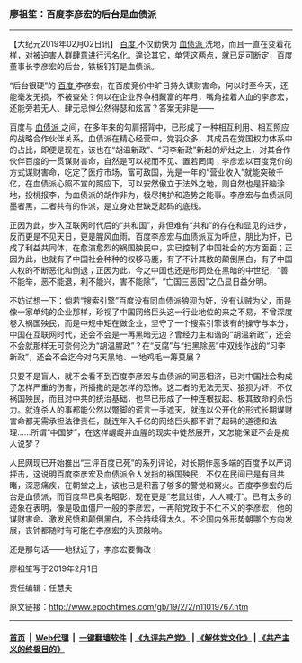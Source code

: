 ### 廖祖笙：百度李彦宏的后台是血债派
------------------------

<p>
 【大纪元2019年02月02日讯】
 <a href="http://www.epochtimes.com/gb/tag/%E7%99%BE%E5%BA%A6.html">
  百度
 </a>
 不仅勤快为
 <a href="http://www.epochtimes.com/gb/tag/%E8%A1%80%E5%80%BA%E6%B4%BE.html">
  血债派
 </a>
 洗地，而且一直在变着花样，对被迫害人群肆意进行污名化。遑论其它，单凭这两点，就已足可断定，百度董事长李彦宏的后台，铁板钉钉是血债派。
</p>
<p>
 “后台很硬”的
 <a href="http://www.epochtimes.com/gb/tag/%E7%99%BE%E5%BA%A6.html">
  百度
 </a>
 李彦宏，在百度竞价中旷日持久谋财害命，何以时至今天，还能毫发无损，不被查处？何以在企业界争相藏富的年月，嘴角挂着人血的李彦宏，还能旁若无人、肆无忌惮公然得瑟和炫富？答案无非是——
</p>
<p>
 百度与
 <a href="http://www.epochtimes.com/gb/tag/%E8%A1%80%E5%80%BA%E6%B4%BE.html">
  血债派
 </a>
 之间，在多年来的勾肩搭背中，已形成了一种相互利用、相互照应的战略合作伙伴关系。血债派在精心经营中，党羽众多，其成员在党国权力体系中的占比，即便是现在，该也在“胡温新政”、“习李新政”新起的炉灶之上，对其合作伙伴百度的一贯谋财害命，自然是可以视而不见、置若罔闻；李彦宏以百度竞价的方式谋财害命，吃定了医疗市场，富可敌国，光是一年的“营业收入”就能突破千亿，在血债派心照不宣的照应下，可以安然傲立于法外之地，则自然也是肝脑涂地，投桃报李，为血债派的胡作非为，极尽掩护和造势之能事。李彦宏与血债派同墨者黑，二者共有的作派，是立身处世缺乏起码的底线。
</p>
<p>
 正因为此，步入互联网时代后的“共和国”，非但难有“共和”的存在和显见的进步，反而更是不见天日，更是腥风血雨。百度李彦宏与血债派互为呼应，朋比为奸，已成了利益共同体，在愈演愈烈的祸国殃民中，实已控制了中国社会的方方面面；正因为此，也就有了中国社会种种的权移马鹿，有了不计其数的颠倒黑白，有了中国人权的不断恶化和倒退；正因为此，今之中国也还是形同处在黑暗的中世纪，“善不能举，恶不能退，利不能兴，害不能除”，“亡国三恶因”之凸显日益分明。
</p>
<p>
 不妨试想一下：倘若“搜索引擎”百度没有同血债派狼狈为奸，没有认贼为父，而是像一家单纯的企业那样，珍视了中国网络巨头这一行业地位的来之不易，不曾深度卷入祸国殃民，而是中规中矩在做企业，坚守了一个搜索引擎该有的操守与本分，中国在互联网时代，还会不会是一再黑暗无边？曾经力主和谐的“胡温新政”，还会不会就那样无可奈何沦为“胡温腥政”？在“反腐”与“扫黑除恶”中双线作战的“习李新政”，还会不会迄今对乌天黑地、一地鸡毛一筹莫展？
</p>
<p>
 只要不是盲人，就不会看不到百度李彦宏与血债派的同恶相济，已对中国社会构成了怎样严重的伤害，所播撒的是怎样的恐怖。这二者的无法无天、狼狈为奸，不仅祸国殃民，而且对中共的统治基础，也早已形成了一种连根拔起、极其致命的杀伤力。就连杀人的事都能公然以蹩脚的谎言一手遮天，就连以公开化的形式长期谋财害命都无需承担法律责任，就连年入千亿的网络巨头都不讲了起码的道德和法理……所谓“中国梦”，在这样龌龊并血腥的现实中徒然展开，又怎能保证不会是痴人说梦？
</p>
<p>
 人民网现已开始推出“三评百度已死”的系列评论，对长期作恶多端的百度予以严词抨击，这说明百度李彦宏及血债派令人发指的祸国殃民，不仅在民间已是有目共睹，深恶痛疾，在朝堂之上，该也已是积蓄了够多的警觉和窝火。百度李彦宏的后台是血债派，而百度早已臭名昭彰，现在更是“老鼠过街，人人喊打”。已有太多的迹象在表明，像是吸血僵尸一般的李彦宏，一再陷党政于不仁不义的李彦宏，他的谋财害命、激发民愤和颠倒黑白，不会持续得太久。不论国内外形势朝哪个方向发展，丧钟都随时有可能在李彦宏的头顶敲响。
</p>
<p>
 还是那句话——地狱近了，李彦宏要悔改！
</p>
<p>
 廖祖笙写于2019年2月1日
</p>
<p>
 责任编辑：任慧夫
</p>

原文链接：http://www.epochtimes.com/gb/19/2/2/n11019767.htm


------------------------
#### [首页](https://github.com/gfw-breaker/banned-news/blob/master/README.md) &nbsp;|&nbsp; [Web代理](https://github.com/labour-camp/helloworld) &nbsp;|&nbsp; [一键翻墙软件](https://github.com/gfw-breaker/nogfw/blob/master/README.md) &nbsp;| [《九评共产党》](https://github.com/gfw-breaker/9ping.md/blob/master/README.md#九评之一评共产党是什么) | [《解体党文化》](https://github.com/gfw-breaker/jtdwh.md/blob/master/README.md) | [《共产主义的终极目的》](https://github.com/gfw-breaker/gczydzjmd.md/blob/master/README.md)

